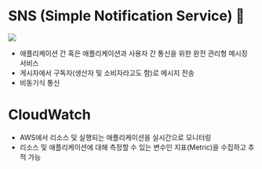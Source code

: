 # SNS (Simple Notification Service) 🌟

![](https://i.imgur.com/MDk29Dh.png)

- 애플리케이션 간 혹은 애플리케이션과 사용자 간 통신을 위한 완전  관리형 메시징 서비스
- 게시자에서 구독자(생산자 및 소비자라고도 함)로 메시지 전송
- 비동기식 통신

# CloudWatch

- AWS에서 리소스 및 실행되는 애플리케이션을 실시간으로 모니터링
- 리소스 및 애플리케이션에 대해 측정할 수 있는 변수인 지표(Metric)을 수집하고 추적 가능

